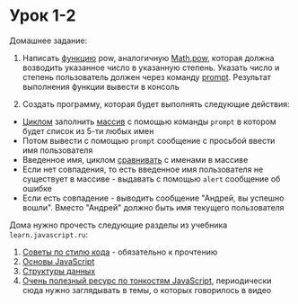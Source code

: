 # Урок 1-2

Домашнее задание:

1. Написать [функцию](https://learn.javascript.ru/function-basics) pow, аналогичную [Math.pow](http://javascript.ru/Math-pow), которая должна возводить указанное число в указанную степень. Указать число и степень пользователь должен через команду [prompt](https://learn.javascript.ru/uibasic). Результат выполнения функции вывести в консоль

2. Создать программу, которая будет выполнять следующие действия:

- [Циклом](https://learn.javascript.ru/array#перебор-элементов) заполнить [массив](https://learn.javascript.ru/array) с помощью команды `prompt` в котором будет список из 5-ти любых имен
- Потом вывести с помощью `prompt` сообщение с просьбой ввести имя пользователя
- Введенное имя, циклом [сравнивать](https://learn.javascript.ru/ifelse) с именами в массиве
- Если нет совпадения, то есть введенное имя пользователя не существует в массиве - выдавать с помощью `alert` сообщение об ошибке
- Если есть совпадение - выводить сообщение "Андрей, вы успешно вошли". Вместо "Андрей" должно быть имя текущего пользователя

Дома нужно прочесть следующие разделы из учебника `learn.javascript.ru`:

1. [Советы по стилю кода](https://learn.javascript.ru/coding-style) - обязательно к прочтению
2. [Основы JavaScript](https://learn.javascript.ru/first-steps)
3. [Структуры данных](https://learn.javascript.ru/data-structures)
4. [Очень полезный ресурс по тонкостям JavaScript](http://bonsaiden.github.io/JavaScript-Garden/ru/), периодически сюда нужно заглядывать в темы, о которых говорилось в видео
